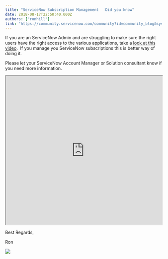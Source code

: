 ```yaml
---
title: "ServiceNow Subscription Management   Did you know"
date: 2018-08-17T22:50:40.000Z
authors: ["ronhill"]
link: "https://community.servicenow.com/community?id=community_blog&sys_id=d9c88aa0db802380d58ea345ca961902"
---
```

<p>If you are an ServiceNow Admin and are struggling to make sure the right users have the right access to the various applications, take a <a title="ServiceNow Subscription Mgmt." href="https://youtu.be/OEy9SV-cLNY" rel="nofollow">look at this video</a>.  If you manage you ServiceNow subscriptions this is better way of doing it.</p>
<p>Please let your ServiceNow Account Manager or Solution consultant know if you need more information.</p>
<p><iframe id="video_tinymce" style="width: 100%; height: 480px;" src="https://www.youtube.com/embed/OEy9SV-cLNY"></iframe></p>
<p>Best Regards,</p>
<p>Ron</p>
<p><img style="max-width: 100%; max-height: 480px;" src="69a782acdb402380d58ea345ca96197b.iix" /></p>